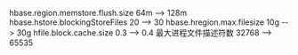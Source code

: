 hbase.region.memstore.flush.size  64m  --> 128m
hbase.hstore.blockingStoreFiles   20  --> 30
hbase.hregion.max.filesize        10g --> 30g
hfile.block.cache.size            0.3 --> 0.4
最大进程文件描述符数              32768 --> 65535





